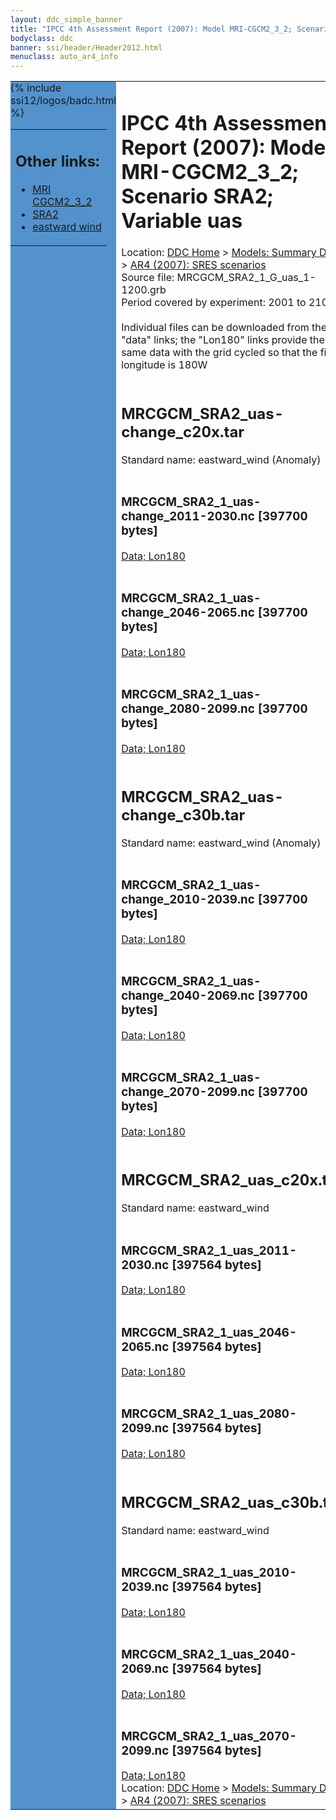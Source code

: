 ```yaml
---
layout: ddc_simple_banner
title: "IPCC 4th Assessment Report (2007): Model MRI-CGCM2_3_2; Scenario SRA2; Variable uas"
bodyclass: ddc
banner: ssi/header/Header2012.html
menuclass: auto_ar4_info
---
```



<table width="100%" border="0" cellspacing="0" cellpadding="0" style="border-collapse: collapse;">
<tr style="margin:0;padding:0;border:0;">
<td style="margin:0;padding:0;border:0;height:1pt;width:150pt;background:#5492CD;" valign="top" >

<div id="lh-col2" class="auto_ar4_info">
<table class="menumain" bgcolor="#5492CD" cellspacing="0" width="100%" border="0">
<tr><td>
<h2> Other links:</h2>
<ul>
<li><a href="/auto/ar4/model-MRI-CGCM2_3_2.html">MRI<br/>CGCM2_3_2</a></li>
<li><a href="/auto/ar4/scenario-SRA2.html">SRA2</a></li>
<li><a href="/auto/ar4/var-eastward_wind.html">eastward wind</a></li>
</ul>
</td></tr>
{% include ssi12/logos/badc.html %}
</table>
</div>
</td>
<td><h1>IPCC 4th Assessment Report (2007): Model MRI-CGCM2_3_2; Scenario SRA2; Variable uas</h1>

<!-- Breadcrumb1 -->
<div id="breadcrumb1" align="left">
Location: <a href="/index.html">DDC Home</a> > <a href="/sim/gcm_clim/">Models: Summary Data</a>
> <a href="/sim/gcm_clim/SRES_AR4/index.html">AR4 (2007): SRES scenarios</a>
</div>
<!-- End of Breadcrumb1 -->Source file: MRCGCM_SRA2_1_G_uas_1-1200.grb
<br/>
Period covered by experiment: 2001 to 2100<br/>
<br/>Individual files can be downloaded from the "data" links; the "Lon180" links provide the same data
         with the grid cycled so that the first longitude is 180W<br/>
<br/><h2>MRCGCM_SRA2_uas-change_c20x.tar</h2>
Standard name: eastward_wind (Anomaly)<br>
<br/><h3>MRCGCM_SRA2_1_uas-change_2011-2030.nc [397700 bytes]</h3>
<a href="/cgi-bin/downl/ar4_nc/uas/MRCGCM_SRA2_1_uas-change_2011-2030.nc">Data; </a><a href="/cgi-bin/downl/ar4_nc/uas/MRCGCM_SRA2_1_uas-change_2011-2030.cyto180.nc"> Lon180</a><br/>
<br/><h3>MRCGCM_SRA2_1_uas-change_2046-2065.nc [397700 bytes]</h3>
<a href="/cgi-bin/downl/ar4_nc/uas/MRCGCM_SRA2_1_uas-change_2046-2065.nc">Data; </a><a href="/cgi-bin/downl/ar4_nc/uas/MRCGCM_SRA2_1_uas-change_2046-2065.cyto180.nc"> Lon180</a><br/>
<br/><h3>MRCGCM_SRA2_1_uas-change_2080-2099.nc [397700 bytes]</h3>
<a href="/cgi-bin/downl/ar4_nc/uas/MRCGCM_SRA2_1_uas-change_2080-2099.nc">Data; </a><a href="/cgi-bin/downl/ar4_nc/uas/MRCGCM_SRA2_1_uas-change_2080-2099.cyto180.nc"> Lon180</a><br/>
<br/><h2>MRCGCM_SRA2_uas-change_c30b.tar</h2>
Standard name: eastward_wind (Anomaly)<br>
<br/><h3>MRCGCM_SRA2_1_uas-change_2010-2039.nc [397700 bytes]</h3>
<a href="/cgi-bin/downl/ar4_nc/uas/MRCGCM_SRA2_1_uas-change_2010-2039.nc">Data; </a><a href="/cgi-bin/downl/ar4_nc/uas/MRCGCM_SRA2_1_uas-change_2010-2039.cyto180.nc"> Lon180</a><br/>
<br/><h3>MRCGCM_SRA2_1_uas-change_2040-2069.nc [397700 bytes]</h3>
<a href="/cgi-bin/downl/ar4_nc/uas/MRCGCM_SRA2_1_uas-change_2040-2069.nc">Data; </a><a href="/cgi-bin/downl/ar4_nc/uas/MRCGCM_SRA2_1_uas-change_2040-2069.cyto180.nc"> Lon180</a><br/>
<br/><h3>MRCGCM_SRA2_1_uas-change_2070-2099.nc [397700 bytes]</h3>
<a href="/cgi-bin/downl/ar4_nc/uas/MRCGCM_SRA2_1_uas-change_2070-2099.nc">Data; </a><a href="/cgi-bin/downl/ar4_nc/uas/MRCGCM_SRA2_1_uas-change_2070-2099.cyto180.nc"> Lon180</a><br/>
<br/><h2>MRCGCM_SRA2_uas_c20x.tar</h2>
Standard name: eastward_wind<br>
<br/><h3>MRCGCM_SRA2_1_uas_2011-2030.nc [397564 bytes]</h3>
<a href="/cgi-bin/downl/ar4_nc/uas/MRCGCM_SRA2_1_uas_2011-2030.nc">Data; </a><a href="/cgi-bin/downl/ar4_nc/uas/MRCGCM_SRA2_1_uas_2011-2030.cyto180.nc"> Lon180</a><br/>
<br/><h3>MRCGCM_SRA2_1_uas_2046-2065.nc [397564 bytes]</h3>
<a href="/cgi-bin/downl/ar4_nc/uas/MRCGCM_SRA2_1_uas_2046-2065.nc">Data; </a><a href="/cgi-bin/downl/ar4_nc/uas/MRCGCM_SRA2_1_uas_2046-2065.cyto180.nc"> Lon180</a><br/>
<br/><h3>MRCGCM_SRA2_1_uas_2080-2099.nc [397564 bytes]</h3>
<a href="/cgi-bin/downl/ar4_nc/uas/MRCGCM_SRA2_1_uas_2080-2099.nc">Data; </a><a href="/cgi-bin/downl/ar4_nc/uas/MRCGCM_SRA2_1_uas_2080-2099.cyto180.nc"> Lon180</a><br/>
<br/><h2>MRCGCM_SRA2_uas_c30b.tar</h2>
Standard name: eastward_wind<br>
<br/><h3>MRCGCM_SRA2_1_uas_2010-2039.nc [397564 bytes]</h3>
<a href="/cgi-bin/downl/ar4_nc/uas/MRCGCM_SRA2_1_uas_2010-2039.nc">Data; </a><a href="/cgi-bin/downl/ar4_nc/uas/MRCGCM_SRA2_1_uas_2010-2039.cyto180.nc"> Lon180</a><br/>
<br/><h3>MRCGCM_SRA2_1_uas_2040-2069.nc [397564 bytes]</h3>
<a href="/cgi-bin/downl/ar4_nc/uas/MRCGCM_SRA2_1_uas_2040-2069.nc">Data; </a><a href="/cgi-bin/downl/ar4_nc/uas/MRCGCM_SRA2_1_uas_2040-2069.cyto180.nc"> Lon180</a><br/>
<br/><h3>MRCGCM_SRA2_1_uas_2070-2099.nc [397564 bytes]</h3>
<a href="/cgi-bin/downl/ar4_nc/uas/MRCGCM_SRA2_1_uas_2070-2099.nc">Data; </a><a href="/cgi-bin/downl/ar4_nc/uas/MRCGCM_SRA2_1_uas_2070-2099.cyto180.nc"> Lon180</a><br/>
<!-- Breadcrumb2 -->
<div id="breadcrumb2" align="left">
Location: <a href="/index.html">DDC Home</a> > <a href="/sim/gcm_clim/">Models: Summary Data</a>
> <a href="/sim/gcm_clim/SRES_AR4/index.html">AR4 (2007): SRES scenarios</a>
</div>
<!-- End of Breadcrumb2 --></td></tr></table>
